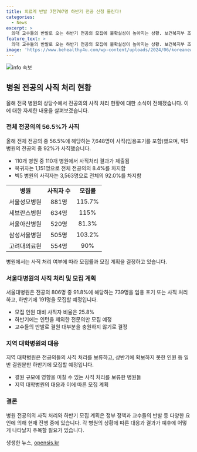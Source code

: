 ```yaml
---
title: 의료계 반발 7천707명 하반기 전공 신청 몰린다!
categories:
  - News
excerpt: >
  의대 교수들의 반발로 오는 하반기 전공의 모집에 불확실성이 높아지는 상황. 보건복지부 조사에 따르면, 전체 전공의 중 56.5%인 7,648명이 사직하며 대부분의 병원은 이번 모집에 대대적인 반발을 보이고 있다. 특히 서울대병원은 7월 중 수련환경평가위원회에 739명의 전공의를 사직하고 191명만 모집할 계획을 신청했는데, 이는 지방 병원들에 부담을 줄 수 있다는 우려가 제기되고 있다. 전반적으로, 병원들은 전공의의 사직 처리를 보류하고 상반기 결원분만 모집하기로 결정하는 등 새로운 전공의의 부족에 대한 우려가 커지고 있다.
feature_text: >
  의대 교수들의 반발로 오는 하반기 전공의 모집에 불확실성이 높아지는 상황. 보건복지부 조사에 따르면, 전체 전공의 중 56.5%인 7,648명이 사직하며 대부분의 병원은 이번 모집에 대대적인 반발을 보이고 있다. 특히 서울대병원은 7월 중 수련환경평가위원회에 739명의 전공의를 사직하고 191명만 모집할 계획을 신청했는데, 이는 지방 병원들에 부담을 줄 수 있다는 우려가 제기되고 있다. 전반적으로, 병원들은 전공의의 사직 처리를 보류하고 상반기 결원분만 모집하기로 결정하는 등 새로운 전공의의 부족에 대한 우려가 커지고 있다.
image: 'https://www.behealthy4u.com/wp-content/uploads/2024/06/koreanews.jpg'
---
```


<p><img src="https://www.behealthy4u.com/wp-content/uploads/2024/06/koreanews.jpg" alt="info 속보" /></p>

<h2 data-ke-size="size26">병원 전공의 사직 처리 현황</h2>

<p data-ke-size="size16">올해 전국 병원의 상당수에서 전공의의 사직 처리 현황에 대한 소식이 전해졌습니다. 이에 대한 자세한 내용을 살펴보겠습니다.</p>

<h3>전체 전공의의 56.5%가 사직</h3>

<p data-ke-size="size16">올해 전체 전공의 중 56.5%에 해당하는 7,648명이 사직(임용포기를 포함)했으며, 빅5 병원의 전공의 중 92%가 사직했습니다.</p>

<ul>
  <li>110개 병원 중 110개 병원에서 사직처리 결과가 제출됨</li>
  <li>복귀자는 1,151명으로 전체 전공의의 8.4%를 차지함</li>
  <li>빅5 병원의 사직자는 3,563명으로 전체의 92.0%를 차지함</li>
</ul>

<table>
  <tr>
    <td style="text-align: center; height: 17px;"><b>병원</b></td>
    <td style="text-align: center; height: 17px;"><b>사직자 수</b></td>
    <td style="text-align: center; height: 17px;"><b>모집률</b></td>
  </tr>
  <tr>
    <td style="text-align: center; height: 17px;">서울성모병원</td>
    <td style="text-align: center; height: 17px;">881명</td>
    <td style="text-align: center; height: 17px;">115.7%</td>
  </tr>
  <tr>
    <td style="text-align: center; height: 17px;">세브란스병원</td>
    <td style="text-align: center; height: 17px;">634명</td>
    <td style="text-align: center; height: 17px;">115%</td>
  </tr>
  <tr>
    <td style="text-align: center; height: 17px;">서울아산병원</td>
    <td style="text-align: center; height: 17px;">520명</td>
    <td style="text-align: center; height: 17px;">81.3%</td>
  </tr>
  <tr>
    <td style="text-align: center; height: 17px;">삼성서울병원</td>
    <td style="text-align: center; height: 17px;">505명</td>
    <td style="text-align: center; height: 17px;">103.2%</td>
  </tr>
  <tr>
    <td style="text-align: center; height: 17px;">고려대의료원</td>
    <td style="text-align: center; height: 17px;">554명</td>
    <td style="text-align: center; height: 17px;">90%</td>
  </tr>
</table>

<p data-ke-size="size16">병원에서는 사직 처리 여부에 따라 모집률과 모집 계획을 결정하고 있습니다.</p>

<h3>서울대병원의 사직 처리 및 모집 계획</h3>

<p data-ke-size="size16">서울대병원은 전공의 806명 중 91.8%에 해당하는 739명을 임용 포기 또는 사직 처리하고, 하반기에 191명을 모집할 예정입니다.</p>

<ul>
  <li>모집 인원 대비 사직자 비율은 25.8%</li>
  <li>하반기에는 인턴을 제외한 전문의만 모집 예정</li>
  <li>교수들의 반발로 결원 대부분을 충원하지 않기로 결정</li>
</ul>

<h3>지역 대학병원의 대응</h3>

<p data-ke-size="size16">지역 대학병원은 전공의들의 사직 처리를 보류하고, 상반기에 확보하지 못한 인원 등 일반 결원분만 하반기에 모집할 예정입니다.</p>

<ul>
  <li>결원 규모에 영향을 미칠 수 있는 사직 처리를 보류한 병원들</li>
  <li>지역 대학병원의 대응과 이에 따른 모집 계획</li>
</ul>

<h3>결론</h3>

<p data-ke-size="size16">병원 전공의의 사직 처리와 하반기 모집 계획은 정부 정책과 교수들의 반발 등 다양한 요인에 의해 현재 진행 중에 있습니다. 각 병원의 상황에 따른 대응과 결과가 예후에 어떻게 나타날지 주목할 필요가 있습니다.</p>
생생한 뉴스, <a href="https://opensis.kr" rel="dofollow">opensis.kr</a>



